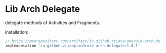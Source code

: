 # Lib Arch Delegate

delegate methods of Activities and Fragments.

installation:

```groovy
// https://mvnrepository.com/artifact/io.github.ztiany/android-arch-delegate
implementation 'io.github.ztiany:android-arch-delegate:1.0.1'
```
